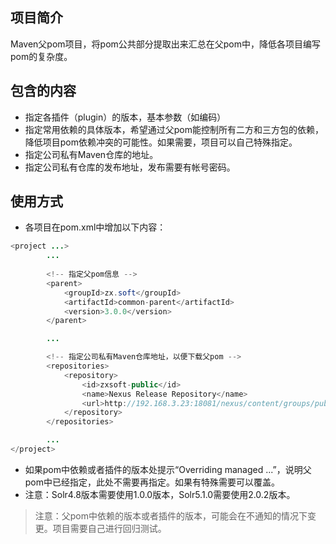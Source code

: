 项目简介
-----
Maven父pom项目，将pom公共部分提取出来汇总在父pom中，降低各项目编写pom的复杂度。

包含的内容
-----
* 指定各插件（plugin）的版本，基本参数（如编码）
* 指定常用依赖的具体版本，希望通过父pom能控制所有二方和三方包的依赖，降低项目pom依赖冲突的可能性。如果需要，项目可以自己特殊指定。
* 指定公司私有Maven仓库的地址。
* 指定公司私有仓库的发布地址，发布需要有帐号密码。

使用方式
-----
* 各项目在pom.xml中增加以下内容：

```java
<project ...>
        ...
        
        <!-- 指定父pom信息 -->
        <parent>
            <groupId>zx.soft</groupId>
            <artifactId>common-parent</artifactId>
            <version>3.0.0</version>
        </parent>

        ...

        <!-- 指定公司私有Maven仓库地址，以便下载父pom -->
        <repositories>
	        <repository>
		        <id>zxsoft-public</id>
		        <name>Nexus Release Repository</name>
		        <url>http://192.168.3.23:18081/nexus/content/groups/public/</url>
	        </repository>
        </repositories>

        ...
</project>
```

* 如果pom中依赖或者插件的版本处提示“Overriding managed ...”，说明父pom中已经指定，此处不需要再指定。如果有特殊需要可以覆盖。
* 注意：Solr4.8版本需要使用1.0.0版本，Solr5.1.0需要使用2.0.2版本。

> 注意：父pom中依赖的版本或者插件的版本，可能会在不通知的情况下变更。项目需要自己进行回归测试。
